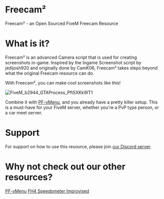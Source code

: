 # Freecam²
Freecam² - an Open Sourced FiveM Freecam Resource

# What is it?
Freecam² is an advanced Camera script that is used for creating screenshots in-game. Inspired by the Ingame Screenshot script by jedijosh920 and originally done by CamK06, Freecam² takes steps beyond what the original Freecam resource can do.

With Freecam², you can make cool screenshots like this!

![FiveM_b2944_GTAProcess_PftSXKkWT1](https://forum.cfx.re/uploads/default/optimized/4X/3/2/b/32bae5a61fb641036cfaf61d230fc1bfd809d3ff_2_690x388.jpeg)

Combine it with [PF-vMenu](https://github.com/ProjectFairnessLabs/PF-vMenu), and you already have a pretty killer setup. This is a must-have for your FiveM server, whether you're a PvP type person, or a car meet server.

# Support
For support on how to use this resource, please join [our Discord server](https://discord.gg/D7cVc8TzPN).

# Why not check out our other resources?
[PF-vMenu](https://github.com/ProjectFairnessLabs/PF-vMenu)
[FH4 Speedometer Improvised](https://github.com/ProjectFairnessLabs/fh4speedometer)
